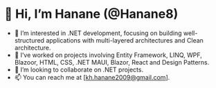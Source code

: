 # 👋 Hi, I’m Hanane (@Hanane8)

- 👀 I’m interested in .NET development, focusing on building well-structured applications with multi-layered architectures and Clean architecture.
- 💼 I’ve worked on projects involving Entity Framework, LINQ, WPF, Blazoor, HTML, CSS, .NET MAUI, Blazor, React and Design Patterns.
- 💞️ I’m looking to collaborate on .NET projects.
- 📫 You can reach me at [kh.hanane2009@gmail.com].

<!---
Hanane8/Hanane8 is a ✨ special ✨ repository because its `README.md` (this file) appears on your GitHub profile.
You can click the Preview link to take a look at your changes.
--->

